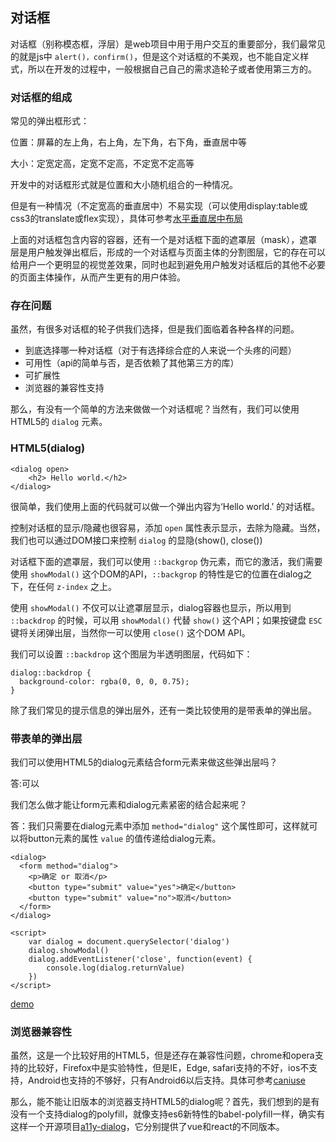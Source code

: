 ## 对话框

对话框（别称模态框，浮层）是web项目中用于用户交互的重要部分，我们最常见的就是js中 `alert()，confirm()`，但是这个对话框的不美观，也不能自定义样式，所以在开发的过程中，一般根据自己自己的需求造轮子或者使用第三方的。

### 对话框的组成

常见的弹出框形式：

位置：屏幕的左上角，右上角，左下角，右下角，垂直居中等

大小：定宽定高，定宽不定高，不定宽不定高等

开发中的对话框形式就是位置和大小随机组合的一种情况。

但是有一种情况（不定宽高的垂直居中）不易实现（可以使用display:table或css3的translate或flex实现），具体可参考[水平垂直居中布局](https://github.com/lvzhenbang/article/blob/master/layout/html-layout.md?#水平垂直居中布局)

上面的对话框包含内容的容器，还有一个是对话框下面的遮罩层（mask），遮罩层是用户触发弹出框后，形成的一个对话框与页面主体的分割图层，它的存在可以给用户一个更明显的视觉差效果，同时也起到避免用户触发对话框后的其他不必要的页面主体操作，从而产生更有的用户体验。

### 存在问题

虽然，有很多对话框的轮子供我们选择，但是我们面临着各种各样的问题。

* 到底选择哪一种对话框（对于有选择综合症的人来说一个头疼的问题）
* 可用性（api的简单与否，是否依赖了其他第三方的库）
* 可扩展性
* 浏览器的兼容性支持

那么，有没有一个简单的方法来做做一个对话框呢？当然有，我们可以使用HTML5的 `dialog` 元素。

### HTML5(dialog)

```
<dialog open>
    <h2> Hello world.</h2>
</dialog>
```

很简单，我们使用上面的代码就可以做一个弹出内容为‘Hello world.’ 的对话框。

控制对话框的显示/隐藏也很容易，添加 `open` 属性表示显示，去除为隐藏。当然，我们也可以通过DOM接口来控制 `dialog` 的显隐(show(), close())

对话框下面的遮罩层，我们可以使用 `::backgrop` 伪元素，而它的激活，我们需要使用 `showModal()` 这个DOM的API，`::backgrop` 的特性是它的位置在dialog之下，在任何 `z-index` 之上。

使用 `showModal()` 不仅可以让遮罩层显示，dialog容器也显示，所以用到 `::backdrop` 的时候，可以用 `showModal()` 代替 `show()` 这个API；如果按键盘 `ESC` 键将关闭弹出层，当然你一可以使用 `close()` 这个DOM API。

我们可以设置 `::backdrop` 这个图层为半透明图层，代码如下：

```
dialog::backdrop {
  background-color: rgba(0, 0, 0, 0.75);
}
```

除了我们常见的提示信息的弹出层外，还有一类比较使用的是带表单的弹出层。

### 带表单的弹出层

我们可以使用HTML5的dialog元素结合form元素来做这些弹出层吗？

答:可以

我们怎么做才能让form元素和dialog元素紧密的结合起来呢？

答：我们只需要在dialog元素中添加 `method="dialog"` 这个属性即可，这样就可以将button元素的属性 `value` 的值传递给dialog元素。

```
<dialog>
  <form method="dialog">
    <p>确定 or 取消</p>
    <button type="submit" value="yes">确定</button>
    <button type="submit" value="no">取消</button>
  </form>
</dialog>

<script>
    var dialog = document.querySelector('dialog')
    dialog.showModal()
    dialog.addEventListener('close', function(event) {
        console.log(dialog.returnValue)
    })
</script>
```

[demo](http://jsfiddle.net/sanlv/0pg69jyv/3/)

### 浏览器兼容性

虽然，这是一个比较好用的HTML5，但是还存在兼容性问题，chrome和opera支持的比较好，Firefox中是实验特性，但是IE，Edge, safari支持的不好，ios不支持，Android也支持的不够好，只有Android6以后支持。具体可参考[caniuse](https://caniuse.com/#search=dialog)

那么，能不能让旧版本的浏览器支持HTML5的dialog呢？首先，我们想到的是有没有一个支持dialog的polyfill，就像支持es6新特性的babel-polyfill一样，确实有这样一个开源项目[a11y-dialog](https://github.com/edenspiekermann/a11y-dialog)，它分别提供了vue和react的不同版本。